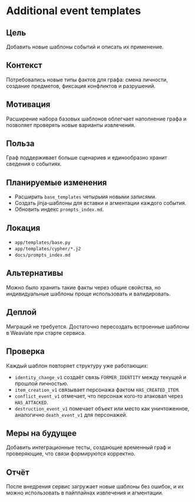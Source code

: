 # Additional event templates

## Цель
Добавить новые шаблоны событий и описать их применение.

## Контекст
Потребовались новые типы фактов для графа: смена личности, создание
предметов, фиксация конфликтов и разрушений.

## Мотивация
Расширение набора базовых шаблонов облегчает наполнение графа и
позволяет проверять новые варианты извлечения.

## Польза
Граф поддерживает больше сценариев и единообразно хранит сведения о
событиях.

## Планируемые изменения
- Расширить `base_templates` четырьмя новыми записями.
- Создать jinja‑шаблоны для вставки и агментации каждого события.
- Обновить индекс `prompts_index.md`.

## Локация
- `app/templates/base.py`
- `app/templates/cypher/*.j2`
- `docs/prompts_index.md`

## Альтернативы
Можно было хранить такие факты через общие свойства, но индивидуальные
шаблоны проще использовать и валидировать.

## Деплой
Миграций не требуется. Достаточно пересоздать встроенные шаблоны в
Weaviate при старте сервиса.

## Проверка
Каждый шаблон повторяет структуру уже работающих:
- `identity_change_v1` создаёт связь `FORMER_IDENTITY` между текущей и
  прошлой личностью.
- `item_creation_v1` связывает персонажа фактом `HAS_CREATED_ITEM`.
- `conflict_event_v1` отмечает, что персонаж кого‑то атаковал через
  `HAS_ATTACKED`.
- `destruction_event_v1` помечает объект или место как уничтоженное,
  аналогично `death_event_v1` для персонажей.

## Меры на будущее
Добавить интеграционные тесты, создающие временный граф и проверяющие,
что связи формируются корректно.

## Отчёт
После внедрения сервис загружает новые шаблоны без ошибок, и их можно
использовать в пайплайнах извлечения и агментации.

